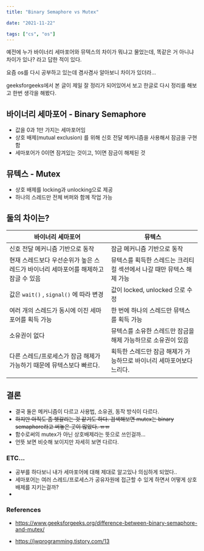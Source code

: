 ```yaml
---
title: "Binary Semaphore vs Mutex"

date: "2021-11-22"

tags: ["cs", "os"]
---
```


예전에 누가 바이너리 세마포어와 뮤텍스의 차이가 뭐냐고 물었는데, 똑같은 거 아니냐 차이가 있나? 라고 답한 적이 있다.

요즘 os를 다시 공부하고 있는데 겸사겸사 알아보니 차이가 있더라...

geeksforgeeks에서 본 글이 제일 잘 정리가 되어있어서 보고 한글로 다시 정리를 해보고 한번 생각을 해봤다.

## 바이너리 세마포어 - Binary Semaphore

- 값을 0과 1만 가지는 세마포어임
- 상호 배제(mutual exclusion) 를 위해 신호 전달 메커니즘을 사용해서 잠금을 구현함
- 세마포어가 0이면 잠겨있는 것이고, 1이면 잠금이 해제된 것

## 뮤텍스 - Mutex

- 상호 배제를 locking과 unlocking으로 제공
- 하나의 스레드만 전체 버퍼와 함께 작업 가능

## 둘의 차이는?

| 바이너리 세마포어                                                                  | 뮤텍스                                                                |
| ---------------------------------------------------------------------------------- | --------------------------------------------------------------------- |
| 신호 전달 메커니즘 기반으로 동작                                                   | 잠금 메커니즘 기반으로 동작                                           |
| 현재 스레드보다 우선순위가 높은 스레드가 바이너리 세마포어를 해제하고 잠글 수 있음 | 뮤텍스를 획득한 스레드는 크리티컬 섹션에서 나갈 때만 뮤텍스 해제 가능 |
| 값은 `wait()` , `signal()` 에 따라 변경                                            | 값이 locked, unlocked 으로 수정                                       |
| 여러 개의 스레드가 동시에 이진 세마포어를 획득 가능                                | 한 번에 하나의 스레드만 뮤텍스를 획득 가능                            |
| 소유권이 없다                                                                      | 뮤텍스를 소유한 스레드만 잠금을 해제 가능하므로 소유권이 있음         |
| 다른 스레드/프로세스가 잠금 해제가 가능하기 때문에 뮤텍스보다 빠르다.              | 획득한 스레드만 잠금 해제가 가능하므로 바이너리 세마포어보다 느리다.  |
|                                                                                    |                                                                       |

## 결론

- 결국 둘은 메커니즘이 다르고 사용법, 소유권, 동작 방식이 다르다.
- ~~하지만 아직도 좀 헷갈리는 것 같기도 하다. 검색해보면 mutex는 binary semaphore라고 써놓은 곳이 많았다. ㅠㅠ~~
- 함수로써의 mutex가 아닌 상호배제라는 뜻으로 쓰인걸까...
- 언뜻 보면 비슷해 보이지만 자세히 보면 다르다.



### ETC...

* 공부를 하다보니 내가 세마포어에 대해 제대로 알고있나 의심하게 되었다..
* 세마포어는 여러 스레드/프로세스가 공유자원에 접근할 수 있게 하면서 어떻게 상호 배제를 지키는걸까?
* 



### References

- https://www.geeksforgeeks.org/difference-between-binary-semaphore-and-mutex/

- https://jwprogramming.tistory.com/13
